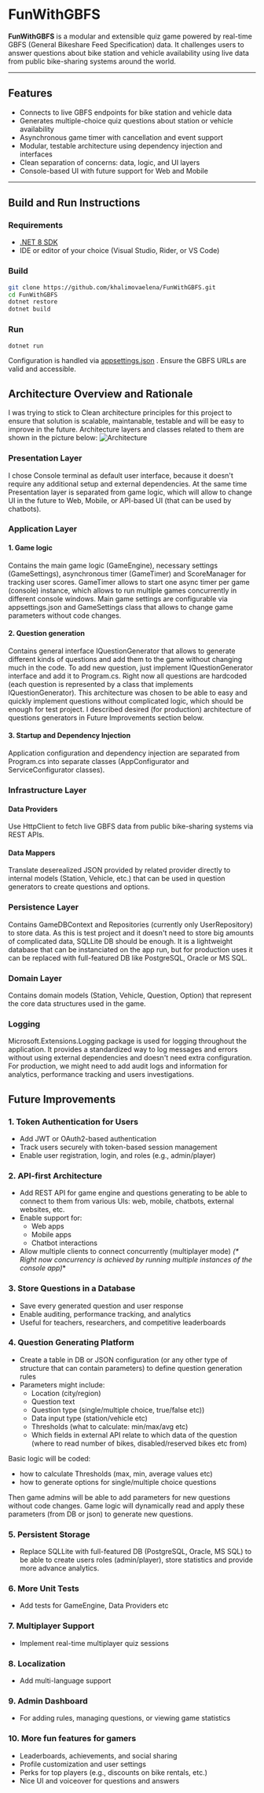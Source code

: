 ﻿# FunWithGBFS

**FunWithGBFS** is a modular and extensible quiz game powered by real-time GBFS (General Bikeshare Feed Specification) data. It challenges users to answer questions about bike station and vehicle availability using live data from public bike-sharing systems around the world.

---

## Features

- Connects to live GBFS endpoints for bike station and vehicle data
- Generates multiple-choice quiz questions about station or vehicle availability
- Asynchronous game timer with cancellation and event support
- Modular, testable architecture using dependency injection and interfaces
- Clean separation of concerns: data, logic, and UI layers
- Console-based UI with future support for Web and Mobile

---

## Build and Run Instructions

### Requirements

- [.NET 8 SDK](https://dotnet.microsoft.com/en-us/download)
- IDE or editor of your choice (Visual Studio, Rider, or VS Code)

### Build

```bash
git clone https://github.com/khalimovaelena/FunWithGBFS.git
cd FunWithGBFS
dotnet restore
dotnet build
```

### Run
```bash
dotnet run
```

Configuration is handled via [appsettings.json](https://github.com/khalimovaelena/FunWithGBFS/blob/main/FunWithGBFS/Config/appsettings.json) . Ensure the GBFS URLs are valid and accessible.

## Architecture Overview and Rationale
I was trying to stick to Clean architecture principles for this project to ensure that solution is scalable, maintanable, testable and will be easy to improve in the future.
Architecture layers and classes related to them are shown in the picture below:
![Architecture](./Images/FunWithGBFS_Architecture.jpg)

### Presentation Layer
I chose Console terminal as default user interface, because it doesn't require any additional setup and external dependencies.
At the same time Presentation layer is separated from game logic, which will allow to change UI in the future to Web, Mobile, or API-based UI (that can be used by chatbots).

### Application Layer

#### 1. Game logic
Contains the main game logic (GameEngine), necessary settings (GameSettings), asynchronous timer (GameTimer) and ScoreManager for tracking user scores.
GameTimer allows to start one async timer per game (console) instance, which allows to run multiple games concurrently in different console windows.
Main game settings are configurable via appsettings.json and GameSettings class that allows to change game parameters without code changes.

#### 2. Question generation
Contains general interface IQuestionGenerator that allows to generate different kinds of questions and add them to the game without changing much in the code.
To add new question, just implement IQuestionGenerator interface and add it to Program.cs.
Right now all questions are hardcoded (each question is represented by a class that implements IQuestionGenerator). This architecture was chosen to be able to easy and quickly implement questions without complicated logic, which should be enough for test project.
I described  desired (for production) architecture of questions generators in Future Improvements section below.

#### 3. Startup and Dependency Injection
Application configuration and dependency injection are separated from Program.cs into separate classes (AppConfigurator and ServiceConfigurator classes).

### Infrastructure Layer

#### Data Providers
Use HttpClient to fetch live GBFS data from public bike-sharing systems via REST APIs.

#### Data Mappers
Translate deserealized JSON provided by related provider directly to internal models (Station, Vehicle, etc.) that can be used in question generators to create questions and options.

### Persistence Layer
Contains GameDBContext and Repositories (currently only UserRepository) to store data. 
As this is test project and it doesn't need to store big amounts of complicated data, SQLLite DB should be enough. It is a lightweight database that can be instanciated on the app run, but for production uses it can be replaced with full-featured DB like PostgreSQL, Oracle or MS SQL.

### Domain Layer
Contains domain models (Station, Vehicle, Question, Option) that represent the core data structures used in the game. 

### Logging
Microsoft.Extensions.Logging package is used for logging throughout the application. 
It provides a standardized way to log messages and errors without using external dependencies and doesn't need extra configuration.
For production, we might need to add audit logs and information for analytics, performance tracking and users investigations. 

## Future Improvements
### 1. Token Authentication for Users
- Add JWT or OAuth2-based authentication
- Track users securely with token-based session management
- Enable user registration, login, and roles (e.g., admin/player)

### 2. API-first Architecture
- Add REST API for game engine and questions generating to be able to connect to them from various UIs: web, mobile, chatbots, external websites, etc.
- Enable support for:
	- Web apps
	- Mobile apps
	- Chatbot interactions
- Allow multiple clients to connect concurrently (multiplayer mode)
*(\* Right now concurrency is achieved by running multiple instances of the console app)**

### 3. Store Questions in a Database
- Save every generated question and user response
- Enable auditing, performance tracking, and analytics
- Useful for teachers, researchers, and competitive leaderboards

### 4. Question Generating Platform
- Create a table in DB or JSON configuration (or any other type of structure that can contain parameters) to define question generation rules
- Parameters might include:
	- Location (city/region)
	- Question text
	- Question type (single/multiple choice, true/false etc))
	- Data input type (station/vehicle etc)
	- Thresholds (what to calculate: min/max/avg etc)
	- Which fields in external API relate to which data of the question (where to read number of bikes, disabled/reserved bikes etc from)

Basic logic will be coded: 
- how to calculate Thresholds (max, min, average values etc) 
- how to generate options for single/multiple choice questions

Then game admins will be able to add parameters for new questions without code changes.
Game logic will dynamically read and apply these parameters (from DB or json) to generate new questions.

### 5. Persistent Storage 
- Replace SQLLite with full-featured DB (PostgreSQL, Oracle, MS SQL) to be able to create users roles (admin/player), store statistics and provide more advance analytics.

### 6. More Unit Tests 
- Add tests for GameEngine, Data Providers etc

### 7. Multiplayer Support 
- Implement real-time multiplayer quiz sessions

### 8. Localization
- Add multi-language support

### 9. Admin Dashboard
- For adding rules, managing questions, or viewing game statistics

### 10. More fun features for gamers
- Leaderboards, achievements, and social sharing
- Profile customization and user settings
- Perks for top players (e.g., discounts on bike rentals, etc.)
- Nice UI and voiceover for questions and answers
